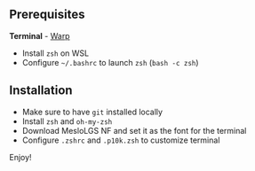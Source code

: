 ## Prerequisites

**Terminal** - [Warp](https://app.warp.dev/get_warp)
- Install `zsh` on WSL
- Configure `~/.bashrc` to launch `zsh` (`bash -c zsh`)

## Installation
- Make sure to have `git` installed locally
- Install `zsh` and `oh-my-zsh`
- Download MesloLGS NF and set it as the font for the terminal
- Configure `.zshrc` and `.p10k.zsh` to customize terminal

Enjoy!
